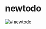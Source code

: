 # newtodo

[![# newtodo](http://img.youtube.com/vi/r19adCt_pwc/0.jpg)](http://www.youtube.com/watch?v=r19adCt_pwc)

